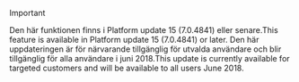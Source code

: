 > [!IMPORTANT]
> <span data-ttu-id="f0156-101">Den här funktionen finns i Platform update 15 (7.0.4841) eller senare.</span><span class="sxs-lookup"><span data-stu-id="f0156-101">This feature is available in Platform update 15 (7.0.4841) or later.</span></span> <span data-ttu-id="f0156-102">Den här uppdateringen är för närvarande tillgänglig för utvalda användare och blir tillgänglig för alla användare i juni 2018.</span><span class="sxs-lookup"><span data-stu-id="f0156-102">This update is currently available for targeted customers and will be available to all users June 2018.</span></span>
